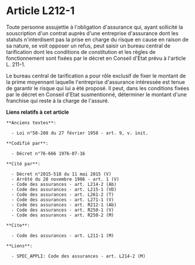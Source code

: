 # Article L212-1

Toute personne assujettie à l'obligation d'assurance qui, ayant sollicité la souscription d'un contrat auprès d'une
entreprise d'assurance dont les statuts n'interdisent pas la prise en charge du risque en cause en raison de sa nature, se
voit opposer un refus, peut saisir un bureau central de tarification dont les conditions de constitution et les règles de
fonctionnement sont fixées par le décret en Conseil d'Etat prévu à l'article L. 211-1.

Le bureau central de tarification a pour rôle exclusif de fixer le montant de la prime moyennant laquelle l'entreprise
d'assurance intéressée est tenue de garantir le risque qui lui a été proposé. Il peut, dans les conditions fixées par le
décret en Conseil d'Etat susmentionné, déterminer le montant d'une franchise qui reste à la charge de l'assuré.

**Liens relatifs à cet article**

	**Anciens textes**:

	  - Loi n°58-208 du 27 février 1958 - art. 9, v. init.

	**Codifié par**:

	  - Décret n°76-666 1976-07-16

	**Cité par**:

	  - Décret n°2015-518 du 11 mai 2015 (V)
	  - Arrêté du 28 novembre 1986 - art. 1 (V)
	  - Code des assurances - art. L214-2 (Ab)
	  - Code des assurances - art. L215-1 (VD)
	  - Code des assurances - art. L261-2 (T)
	  - Code des assurances - art. L271-1 (V)
	  - Code des assurances - art. R212-1 (Ab)
	  - Code des assurances - art. R250-1 (V)
	  - Code des assurances - art. R250-2 (M)

	**Cite**:

	  - Code des assurances - art. L211-1 (M)

	**Liens**:

	  - SPEC_APPLI: Code des assurances - art. L214-2 (M)
